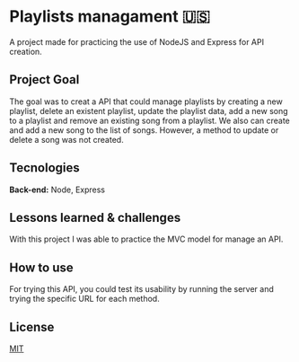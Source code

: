 

# Playlists managament **🇺🇸**

A project made for practicing the use of NodeJS and Express for API creation.

## Project Goal

The goal was to creat a API that could manage playlists by creating a new playlist, delete an existent playlist, update the playlist data, add a new song to a playlist and remove an existing song from a playlist. We also can create and add a new song to the list of songs. However, a method to update or delete a song was not created.

## Tecnologies

**Back-end:** Node, Express

## Lessons learned & challenges

With this project I was able to practice the MVC model for manage an API.

## How to use

For trying this API, you could test its usability by running the server and trying the specific URL for each method.

## **License**

[MIT](https://choosealicense.com/licenses/mit/)
